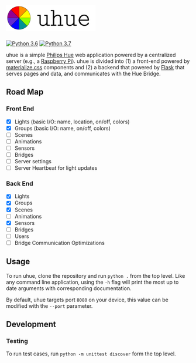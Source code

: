 <h1><img src="design/weblogo.png" height="70px"/></h1>

[![Python 3.6](https://img.shields.io/badge/python-3.6-blue.svg)](https://www.python.org/downloads/release/python-360/)
[![Python 3.7](https://img.shields.io/badge/python-3.7-blue.svg)](https://www.python.org/downloads/release/python-370/)

uhue is a simple [Philips Hue](https://www2.meethue.com/en-us) web application powered by a centralized server (e.g., a [Raspberry Pi](https://www.raspberrypi.org)). uhue is divided into (1) a front-end powered by [materialize.css](https://materializecss.com) components and (2) a backend that powered by [Flask](https://palletsprojects.com/p/flask/) that serves pages and data, and communicates with the Hue Bridge.

## Road Map

### Front End

- [x] Lights (basic I/O: name, location, on/off, colors)
- [x] Groups (basic I/O: name, on/off, colors)
- [ ] Scenes 
- [ ] Animations
- [ ] Sensors
- [ ] Bridges
- [ ] Server settings
- [ ] Server Heartbeat for light updates

### Back End

- [x] Lights 
- [x] Groups
- [x] Scenes 
- [ ] Animations
- [x] Sensors
- [ ] Bridges
- [ ] Users
- [ ] Bridge Communication Optimizations

## Usage

To run uhue, clone the repository and run `python .` from the top level. Like any command line application, using the `-h` flag will print the most up to date arguments with corresponding documentation. 

By default, uhue targets port `8080` on your device, this value can be modified with the `--port` parameter.

## Development 

### Testing 

To run test cases, run `python -m unittest discover` form the top level.
